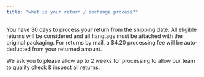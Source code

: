 ```yaml
---
title: "what is your return / exchange process?"
---
```


You have 30 days to process your return from the shipping date. All eligible returns will be considered and all hangtags must be attached with the original packaging. For returns by mail, a $4.20 processing fee will be auto-deducted from your returned amount.

We ask you to please allow up to 2 weeks for processing to allow our team to quality check & inspect all returns.